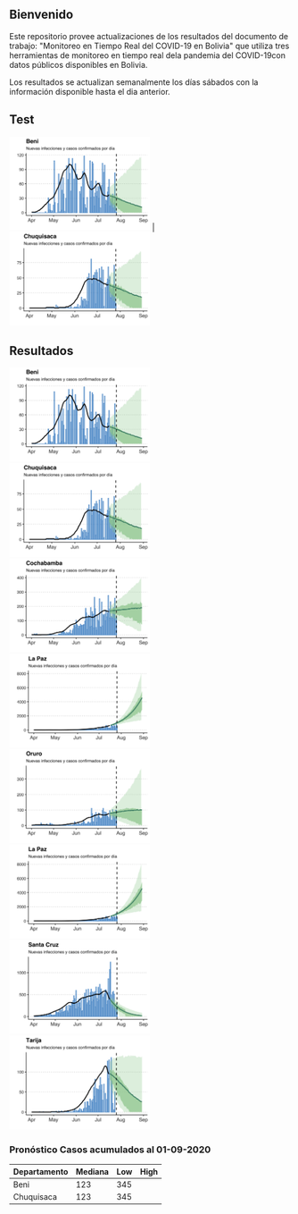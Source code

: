 ## Bienvenido

Este repositorio provee actualizaciones de los resultados del documento de trabajo: "Monitoreo en Tiempo Real del COVID-19 en Bolivia" que utiliza tres herramientas de monitoreo en tiempo real dela  pandemia  del  COVID-19con  datos  públicos  disponibles  en  Bolivia.

Los resultados se actualizan semanalmente los días sábados con la información disponible hasta el dia anterior.

## Test

<img src="casesf/Benicasef.png" width="50%"> |  <img src="casesf/Chuquisacacasef.png" width="50%">

## Resultados
<img src="casesf/Benicasef.png" width="50%"> 
<img src="casesf/Chuquisacacasef.png" width="50%">
<img src="casesf/Cochabambacasef.png" width="50%">
<img src="casesf/LaPazcasef.png" width="50%">
<img src="casesf/Orurocasef.png" width="50%">
<img src="casesf/LaPazcasef.png" width="50%">
<img src="casesf/SantaCruzcasef.png" width="50%">
<img src="casesf/Tarijacasef.png" width="50%">

### Pronóstico Casos acumulados al 01-09-2020

Departamento| Mediana | Low      | High
------------|---------|----------|---------
Beni        | 123     | 345      |
Chuquisaca  | 123     | 345      |

